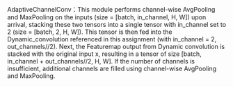 AdaptiveChannelConv：This module performs channel-wise AvgPooling and MaxPooling on the inputs (size = [batch, in_channel, H, W]) upon arrival, stacking these two tensors into a single tensor with in_channel set to 2 (size = [batch, 2, H, W]). This tensor is then fed into the Dynamic_convolution referenced in this assignment (with in_channel = 2, out_channels//2). Next, the Featuremap output from Dynamic convolution is stacked with the original input x, resulting in a tensor of size [batch, in_channel + out_channels//2, H, W]. If the number of channels is insufficient, additional channels are filled using channel-wise AvgPooling and MaxPooling.
